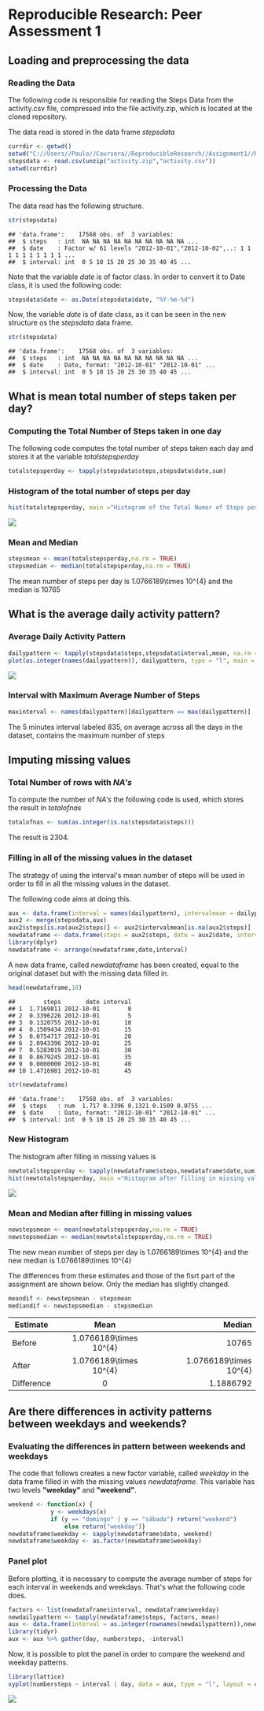 # Reproducible Research: Peer Assessment 1

## Loading and preprocessing the data

### Reading the Data
The following code is responsible for reading the Steps Data from the  activity.csv file, compressed into the file activity.zip, which is located at the cloned repository.

The data read is stored in the data frame *stepsdata* 


```r
currdir <- getwd()
setwd("C://Users//Paulo//Coursera//ReproducibleResearch//Assignment1//RepData_PeerAssessment1")
stepsdata <- read.csv(unzip("activity.zip","activity.csv"))
setwd(currdir)
```

### Processing the Data
The data read has the following structure. 


```r
str(stepsdata)
```

```
## 'data.frame':	17568 obs. of  3 variables:
##  $ steps   : int  NA NA NA NA NA NA NA NA NA NA ...
##  $ date    : Factor w/ 61 levels "2012-10-01","2012-10-02",..: 1 1 1 1 1 1 1 1 1 1 ...
##  $ interval: int  0 5 10 15 20 25 30 35 40 45 ...
```

Note that the variable *date* is of factor class. In order to convert it to Date class, it is used the following code:


```r
stepsdata$date <- as.Date(stepsdata$date, "%Y-%m-%d")
```

Now, the variable *date* is of date class, as it can be seen in the new structure os the *stepsdata* data frame.


```r
str(stepsdata)
```

```
## 'data.frame':	17568 obs. of  3 variables:
##  $ steps   : int  NA NA NA NA NA NA NA NA NA NA ...
##  $ date    : Date, format: "2012-10-01" "2012-10-01" ...
##  $ interval: int  0 5 10 15 20 25 30 35 40 45 ...
```


## What is mean total number of steps taken per day?

### Computing the Total Number of Steps taken in one day
The following code computes the total number of steps taken each day and stores it at the variable *totalstepsperday*


```r
totalstepsperday <- tapply(stepsdata$steps,stepsdata$date,sum)
```

### Histogram of the total number of steps per day


```r
hist(totalstepsperday, main ="Histogram of the Total Numer of Steps per Day", xlab = "Total Number of Steps per Day", col = "orange")
```

![](PA1_template_files/figure-html/histtotalsteps-1.png) 

### Mean and Median


```r
stepsmean <- mean(totalstepsperday,na.rm = TRUE)
stepsmedian <- median(totalstepsperday,na.rm = TRUE)
```

The mean number of steps per day is 1.0766189\times 10^{4} and the median is 10765


## What is the average daily activity pattern?

### Average Daily Activity Pattern


```r
dailypattern <- tapply(stepsdata$steps,stepsdata$interval,mean, na.rm = T)
plot(as.integer(names(dailypattern)), dailypattern, type = "l", main = "Average Daily Activity Pattern", xlab = "Interval", ylab = "Average Number of Steps", col = "blue")
```

![](PA1_template_files/figure-html/dailypattern-1.png) 

### Interval with Maximum Average Number of Steps


```r
maxinterval <- names(dailypattern)[dailypattern == max(dailypattern)]
```

The 5 minutes interval labeled 835, on average across all the days in the dataset, contains the maximum number of steps


## Imputing missing values

### Total Number of rows with *NA's*

To compute the number of *NA's* the following code is used, which stores the result in *totalofnas*


```r
totalofnas <- sum(as.integer(is.na(stepsdata$steps)))
```

The result is 2304.


###  Filling in all of the missing values in the dataset

The strategy of using the interval's mean number of steps will be used in order to fill in all the missing values in the dataset.

The following code aims at doing this.


```r
aux <- data.frame(interval = names(dailypattern), intervalmean = dailypattern)
aux2 <- merge(stepsdata,aux)
aux2$steps[is.na(aux2$steps)] <- aux2$intervalmean[is.na(aux2$steps)]
newdataframe <- data.frame(steps = aux2$steps, date = aux2$date, interval = aux2$interval)
library(dplyr)
newdataframe <- arrange(newdataframe,date,interval)
```
A new data frame, called *newdataframe* has been created, equal to the original dataset but with the missing data filled in.


```r
head(newdataframe,10)
```

```
##        steps       date interval
## 1  1.7169811 2012-10-01        0
## 2  0.3396226 2012-10-01        5
## 3  0.1320755 2012-10-01       10
## 4  0.1509434 2012-10-01       15
## 5  0.0754717 2012-10-01       20
## 6  2.0943396 2012-10-01       25
## 7  0.5283019 2012-10-01       30
## 8  0.8679245 2012-10-01       35
## 9  0.0000000 2012-10-01       40
## 10 1.4716981 2012-10-01       45
```

```r
str(newdataframe)
```

```
## 'data.frame':	17568 obs. of  3 variables:
##  $ steps   : num  1.717 0.3396 0.1321 0.1509 0.0755 ...
##  $ date    : Date, format: "2012-10-01" "2012-10-01" ...
##  $ interval: int  0 5 10 15 20 25 30 35 40 45 ...
```

### New Histogram
The histogram after filling in missing values is


```r
newtotalstepsperday <- tapply(newdataframe$steps,newdataframe$date,sum)
hist(newtotalstepsperday, main ="Histogram after filling in missing values", xlab = "Total Number of Steps per Day", col = "orange")
```

![](PA1_template_files/figure-html/newhisttotalsteps-1.png) 

### Mean and Median after filling in missing values


```r
newstepsmean <- mean(newtotalstepsperday,na.rm = TRUE)
newstepsmedian <- median(newtotalstepsperday,na.rm = TRUE)
```

The new mean number of steps per day is 1.0766189\times 10^{4} and the new median is 1.0766189\times 10^{4}

The differences from these estimates and those of the fisrt part of the assignment are shown below. Only the median has slightly changed.


```r
meandif <- newstepsmean - stepsmean
mediandif <- newstepsmedian - stepsmedian
```

| Estimate   | Mean            | Median            |
| ---------- |:---------------:| -----------------:|
| Before     | 1.0766189\times 10^{4}   | 10765   |
| After      | 1.0766189\times 10^{4}| 1.0766189\times 10^{4}|
| Difference | 0     | 1.1886792     |


## Are there differences in activity patterns between weekdays and weekends?

### Evaluating the differences in pattern between weekends and weekdays

The code that follows creates a new factor variable, called *weekday* in the data frame filled in with the missing values *newdataframe*. This variable has two levels **"weekday"** and **"weekend"**.


```r
weekend <- function(x) {
            y <- weekdays(x)
            if (y == "domingo" | y == "sábado") return("weekend")
                else return("weekday")}
newdataframe$weekday <- sapply(newdataframe$date, weekend)
newdataframe$weekday <- as.factor(newdataframe$weekday)
```

### Panel plot
Before plotting, it is necessary to compute the average number of steps for each interval in weekends and weekdays. That's what the following code does.


```r
factors <- list(newdataframe$interval, newdataframe$weekday)
newdailypattern <- tapply(newdataframe$steps, factors, mean)
aux <- data.frame(interval = as.integer(rownames(newdailypattern)),newdailypattern)
library(tidyr)
aux <- aux %>% gather(day, numbersteps, -interval)
```

Now, it is possible to plot the panel in order to compare the weekend and weekday patterns.


```r
library(lattice)
xyplot(numbersteps ~ interval | day, data = aux, type = "l", layout = c(1,2), ylab = "Number of Steps", xlab = "Interval")
```

![](PA1_template_files/figure-html/plotpanel-1.png) 


